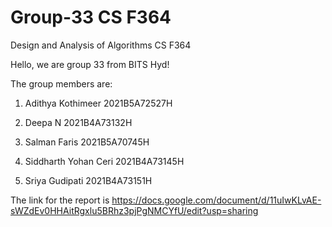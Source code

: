 # Group-33 CS F364
Design and Analysis of Algorithms
CS F364

Hello, we are group 33 from BITS Hyd!  

The group members are:

1) Adithya Kothimeer        2021B5A72527H

2) Deepa N                  2021B4A73132H

3) Salman Faris             2021B5A70745H

4) Siddharth Yohan Ceri     2021B4A73145H

5) Sriya Gudipati           2021B4A73151H

The link for the report is https://docs.google.com/document/d/11uIwKLvAE-sWZdEv0HHAitRgxlu5BRhz3pjPgNMCYfU/edit?usp=sharing
